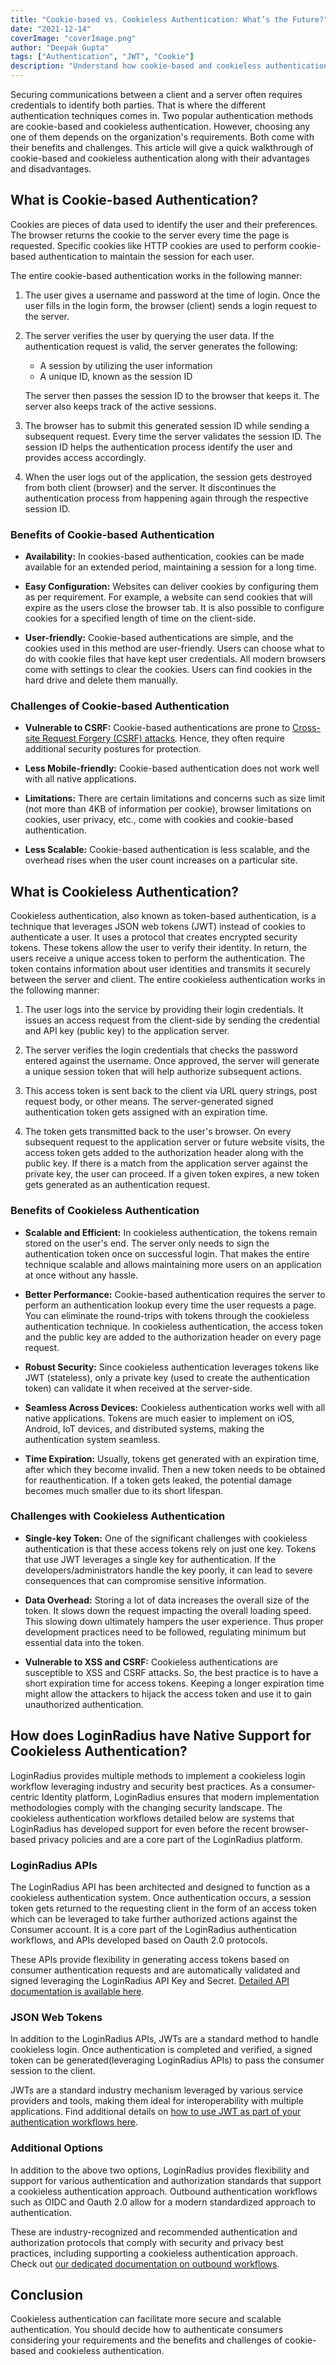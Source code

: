 ```yaml
---
title: "Cookie-based vs. Cookieless Authentication: What’s the Future?"
date: "2021-12-14"
coverImage: "coverImage.png"
author: "Deepak Gupta"
tags: ["Authentication", "JWT", "Cookie"]
description: "Understand how cookie-based and cookieless authentication methods work. And learn their major differences, advantages, and disadvantages."
---
```


Securing communications between a client and a server often requires credentials to identify both parties. That is where the different authentication techniques comes in. Two popular authentication methods are cookie-based and cookieless authentication. However, choosing any one of them depends on the organization's requirements. Both come with their benefits and challenges. This article will give a quick walkthrough of cookie-based and cookieless authentication along with their advantages and disadvantages.

## What is Cookie-based Authentication?

Cookies are pieces of data used to identify the user and their preferences. The browser returns the cookie to the server every time the page is requested. Specific cookies like HTTP cookies are used to perform cookie-based authentication to maintain the session for each user.

The entire cookie-based authentication works in the following manner:

1. The user gives a username and password at the time of login. Once the user fills in the login form, the browser (client) sends a login request to the server.
2. The server verifies the user by querying the user data. If the authentication request is valid, the server generates the following:

   - A session by utilizing the user information
   - A unique ID, known as the session ID

   The server then passes the session ID to the browser that keeps it. The server also keeps track of the active sessions.

3. The browser has to submit this generated session ID while sending a subsequent request. Every time the server validates the session ID. The session ID helps the authentication process identify the user and provides access accordingly.

4) When the user logs out of the application, the session gets destroyed from both client (browser) and the server. It discontinues the authentication process from happening again through the respective session ID.

### Benefits of Cookie-based Authentication

- **Availability:** In cookies-based authentication, cookies can be made available for an extended period, maintaining a session for a long time.

* **Easy Configuration:** Websites can deliver cookies by configuring them as per requirement. For example, a website can send cookies that will expire as the users close the browser tab. It is also possible to configure cookies for a specified length of time on the client-side.

- **User-friendly:** Cookie-based authentications are simple, and the cookies used in this method are user-friendly. Users can choose what to do with cookie files that have kept user credentials. All modern browsers come with settings to clear the cookies. Users can find cookies in the hard drive and delete them manually.

### Challenges of Cookie-based Authentication

- **Vulnerable to CSRF:** Cookie-based authentications are prone to [Cross-site Request Forgery (CSRF) attacks](https://www.loginradius.com/blog/async/introduction-to-cross-site-request-forgery-csrf/). Hence, they often require additional security postures for protection.

- **Less Mobile-friendly:** Cookie-based authentication does not work well with all native applications.

* **Limitations:** There are certain limitations and concerns such as size limit (not more than 4KB of information per cookie), browser limitations on cookies, user privacy, etc., come with cookies and cookie-based authentication.

* **Less Scalable:** Cookie-based authentication is less scalable, and the overhead rises when the user count increases on a particular site.

## What is Cookieless Authentication?

Cookieless authentication, also known as token-based authentication, is a technique that leverages JSON web tokens (JWT) instead of cookies to authenticate a user. It uses a protocol that creates encrypted security tokens. These tokens allow the user to verify their identity. In return, the users receive a unique access token to perform the authentication. The token contains information about user identities and transmits it securely between the server and client.
The entire cookieless authentication works in the following manner:

1. The user logs into the service by providing their login credentials. It issues an access request from the client-side by sending the credential and API key (public key) to the application server.

2) The server verifies the login credentials that checks the password entered against the username. Once approved, the server will generate a unique session token that will help authorize subsequent actions.

3. This access token is sent back to the client via URL query strings, post request body, or other means. The server-generated signed authentication token gets assigned with an expiration time.

4) The token gets transmitted back to the user's browser. On every subsequent request to the application server or future website visits, the access token gets added to the authorization header along with the public key. If there is a match from the application server against the private key, the user can proceed. If a given token expires, a new token gets generated as an authentication request.

### Benefits of Cookieless Authentication

- **Scalable and Efficient:** In cookieless authentication, the tokens remain stored on the user's end. The server only needs to sign the authentication token once on successful login. That makes the entire technique scalable and allows maintaining more users on an application at once without any hassle.

* **Better Performance:** Cookie-based authentication requires the server to perform an authentication lookup every time the user requests a page. You can eliminate the round-trips with tokens through the cookieless authentication technique. In cookieless authentication, the access token and the public key are added to the authorization header on every page request.

- **Robust Security:** Since cookieless authentication leverages tokens like JWT (stateless), only a private key (used to create the authentication token) can validate it when received at the server-side.

* **Seamless Across Devices:** Cookieless authentication works well with all native applications. Tokens are much easier to implement on iOS, Android, IoT devices, and distributed systems, making the authentication system seamless.

- **Time Expiration:** Usually, tokens get generated with an expiration time, after which they become invalid. Then a new token needs to be obtained for reauthentication. If a token gets leaked, the potential damage becomes much smaller due to its short lifespan.

### Challenges with Cookieless Authentication

- **Single-key Token:** One of the significant challenges with cookieless authentication is that these access tokens rely on just one key. Tokens that use JWT leverages a single key for authentication. If the developers/administrators handle the key poorly, it can lead to severe consequences that can compromise sensitive information.

* **Data Overhead:** Storing a lot of data increases the overall size of the token. It slows down the request impacting the overall loading speed. This slowing down ultimately hampers the user experience. Thus proper development practices need to be followed, regulating minimum but essential data into the token.

- **Vulnerable to XSS and CSRF:** Cookieless authentications are susceptible to XSS and CSRF attacks. So, the best practice is to have a short expiration time for access tokens. Keeping a longer expiration time might allow the attackers to hijack the access token and use it to gain unauthorized authentication.

## How does LoginRadius have Native Support for Cookieless Authentication?

LoginRadius provides multiple methods to implement a cookieless login workflow leveraging industry and security best practices. As a consumer-centric Identity platform, LoginRadius ensures that modern implementation methodologies comply with the changing security landscape. The cookieless authentication workflows detailed below are systems that LoginRadius has developed support for even before the recent browser-based privacy policies and are a core part of the LoginRadius platform.

### LoginRadius APIs

The LoginRadius API has been architected and designed to function as a cookieless authentication system. Once authentication occurs, a session token gets returned to the requesting client in the form of an access token which can be leveraged to take further authorized actions against the Consumer account. It is a core part of the LoginRadius authentication workflows, and APIs developed based on Oauth 2.0 protocols.

These APIs provide flexibility in generating access tokens based on consumer authentication requests and are automatically validated and signed leveraging the LoginRadius API Key and Secret. [Detailed API documentation is available here](https://www.loginradius.com/docs/developer/#api).

### JSON Web Tokens

In addition to the LoginRadius APIs, JWTs are a standard method to handle cookieless login. Once authentication is completed and verified, a signed token can be generated(leveraging LoginRadius APIs) to pass the consumer session to the client.

JWTs are a standard industry mechanism leveraged by various service providers and tools, making them ideal for interoperability with multiple applications. Find additional details on [how to use JWT as part of your authentication workflows here](https://www.loginradius.com/docs/developer/concepts/jwt/).

### Additional Options

In addition to the above two options, LoginRadius provides flexibility and support for various authentication and authorization standards that support a cookieless authentication approach. Outbound authentication workflows such as OIDC and Oauth 2.0 allow for a modern standardized approach to authentication.

These are industry-recognized and recommended authentication and authorization protocols that comply with security and privacy best practices, including supporting a cookieless authentication approach. Check out [our dedicated documentation on outbound workflows](https://www.loginradius.com/docs/developer/guide/fed-sso).

## Conclusion

Cookieless authentication can facilitate more secure and scalable authentication. You should decide how to authenticate consumers considering your requirements and the benefits and challenges of cookie-based and cookieless authentication.
